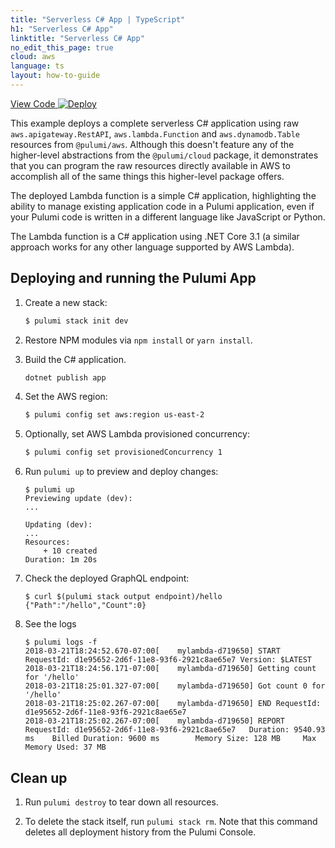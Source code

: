 ```yaml
---
title: "Serverless C# App | TypeScript"
h1: "Serverless C# App"
linktitle: "Serverless C# App"
no_edit_this_page: true
cloud: aws
language: ts
layout: how-to-guide
---
```


<!-- WARNING: this page was generated by a tool. Do not edit it by hand. -->
<!-- To change it, please see https://github.com/pulumi/docs/tree/master/tools/mktutorial. -->

<p class="mb-4 flex">
    <a class="flex flex-wrap items-center rounded text-xs text-white bg-blue-600 border-2 border-blue-600 px-2 mr-2 whitespace-no-wrap hover:text-white" style="height: 32px" href="https://github.com/pulumi/examples/tree/master/aws-ts-serverless-raw" target="_blank">
        <span><i class="fab fa-github pr-2"></i> View Code</span>
    </a>
    <a href="https://app.pulumi.com/new?template=https://github.com/pulumi/examples/tree/master/aws-ts-serverless-raw" target="_blank">
        <img src="https://get.pulumi.com/new/button.svg" alt="Deploy">
    </a>
</p>


This example deploys a complete serverless C# application using raw `aws.apigateway.RestAPI`, `aws.lambda.Function` and
`aws.dynamodb.Table` resources from `@pulumi/aws`.  Although this doesn't feature any of the higher-level abstractions
from the `@pulumi/cloud` package, it demonstrates that you can program the raw resources directly available in AWS
to accomplish all of the same things this higher-level package offers.

The deployed Lambda function is a simple C# application, highlighting the ability to manage existing application code
in a Pulumi application, even if your Pulumi code is written in a different language like JavaScript or Python.

The Lambda function is a C# application using .NET Core 3.1 (a similar approach works for any other language supported by
AWS Lambda).

## Deploying and running the Pulumi App

1.  Create a new stack:

    ```bash
    $ pulumi stack init dev
    ```

1.  Restore NPM modules via `npm install` or `yarn install`.

1.  Build the C# application.

    ```bash
    dotnet publish app
    ```

1.  Set the AWS region:

    ```bash
    $ pulumi config set aws:region us-east-2
    ```

1.  Optionally, set AWS Lambda provisioned concurrency:

    ```bash
    $ pulumi config set provisionedConcurrency 1
    ```

1.  Run `pulumi up` to preview and deploy changes:

    ```
    $ pulumi up
    Previewing update (dev):
    ...

    Updating (dev):
    ...
    Resources:
        + 10 created
    Duration: 1m 20s
    ```

1.  Check the deployed GraphQL endpoint:

    ```
    $ curl $(pulumi stack output endpoint)/hello
    {"Path":"/hello","Count":0}
    ```

1.  See the logs

    ```
    $ pulumi logs -f
    2018-03-21T18:24:52.670-07:00[    mylambda-d719650] START RequestId: d1e95652-2d6f-11e8-93f6-2921c8ae65e7 Version: $LATEST
    2018-03-21T18:24:56.171-07:00[    mylambda-d719650] Getting count for '/hello'
    2018-03-21T18:25:01.327-07:00[    mylambda-d719650] Got count 0 for '/hello'
    2018-03-21T18:25:02.267-07:00[    mylambda-d719650] END RequestId: d1e95652-2d6f-11e8-93f6-2921c8ae65e7
    2018-03-21T18:25:02.267-07:00[    mylambda-d719650] REPORT RequestId: d1e95652-2d6f-11e8-93f6-2921c8ae65e7   Duration: 9540.93 ms    Billed Duration: 9600 ms        Memory Size: 128 MB     Max Memory Used: 37 MB
    ```

## Clean up

1.  Run `pulumi destroy` to tear down all resources.

1.  To delete the stack itself, run `pulumi stack rm`. Note that this command deletes all deployment history from the Pulumi Console.

